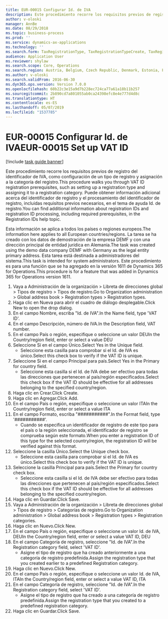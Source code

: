 ```yaml
---
title: EUR-00015 Configurar Id. de IVA
description: Este procedimiento recorre los requisitos previos de registro del identificador de IVA, como configuración de un tipo de registro y asignación a la categoría del registro.
author: v-oloski
manager: AnnBe
ms.date: 08/29/2018
ms.topic: business-process
ms.prod: ''
ms.service: dynamics-ax-applications
ms.technology: ''
ms.search.form: TaxRegistrationType, TaxRegistrationTypeCreate, TaxRegistrationLegislationTypes
audience: Application User
ms.reviewer: shylaw
ms.search.scope: Core, Operations
ms.search.region: Austria, Belgium, Czech Republic, Denmark, Estonia, Finland, France, Germany, Hungary, Ireland, Italy, Latvia, Lithuania, Netherlands, Poland, Spain, Sweden, United Kingdom
ms.author: v-oloski
ms.search.validFrom: 2016-06-30
ms.dyn365.ops.version: Version 7.0.0
ms.openlocfilehash: 60b22c3e15a9d7b228ec724ca77a61a18b11b257
ms.sourcegitcommit: 2b890cd7a801055ab0ca24398efc8e4e777d4d8c
ms.translationtype: HT
ms.contentlocale: es-ES
ms.lasthandoff: 05/07/2019
ms.locfileid: "1537785"
---
```

# <a name="eur-00015-set-up-vat-id"></a><span data-ttu-id="8bd07-103">EUR-00015 Configurar Id. de IVA</span><span class="sxs-lookup"><span data-stu-id="8bd07-103">EUR-00015 Set up VAT ID</span></span>

[!include [task guide banner](../../includes/task-guide-banner.md)]

<span data-ttu-id="8bd07-104">Este procedimiento recorre los requisitos previos de registro del identificador de IVA, como configuración de un tipo de registro y asignación a la categoría del registro.</span><span class="sxs-lookup"><span data-stu-id="8bd07-104">This procedure walks you through VAT ID registration prerequisites, such as setting up a registration type and assigning it to a registration category.</span></span> <span data-ttu-id="8bd07-105">Puede obtener información adicional acerca del identificador de registro y el procesamiento del identificador de registro, incluidas requisitos previos necesarios, en el tema de ayuda Id. de registro.</span><span class="sxs-lookup"><span data-stu-id="8bd07-105">You can find additional information about registration IDs and registration ID processing, including required prerequisites, in the Registration IDs help topic.</span></span> 

<span data-ttu-id="8bd07-106">Esta información se aplica a todos los países o regiones europeos.</span><span class="sxs-lookup"><span data-stu-id="8bd07-106">The information here applies to all European countries/regions.</span></span> <span data-ttu-id="8bd07-107">La tarea se ha creado con los datos de demostración de la empresa DEMF y con una dirección principal de entidad jurídica en Alemania.</span><span class="sxs-lookup"><span data-stu-id="8bd07-107">The task was created using the demo data company DEMF with Germany as the legal entity primary address.</span></span> <span data-ttu-id="8bd07-108">Esta tarea está destinada a administradores del sistema.</span><span class="sxs-lookup"><span data-stu-id="8bd07-108">This task is intended for system administrators.</span></span> <span data-ttu-id="8bd07-109">Este procedimiento es para una función que se ha agregado en la versión 1611 de Dynamics 365 for Operations.</span><span class="sxs-lookup"><span data-stu-id="8bd07-109">This procedure is for a feature that was added in Dynamics 365 for Operations version 1611.</span></span>

1. <span data-ttu-id="8bd07-110">Vaya a Administración de la organización > Libreta de direcciones global > Tipos de registro > Tipos de registro.</span><span class="sxs-lookup"><span data-stu-id="8bd07-110">Go to Organization administration > Global address book > Registration types > Registration types.</span></span>
2. <span data-ttu-id="8bd07-111">Haga clic en Nueva para abrir el cuadro de diálogo desplegable.</span><span class="sxs-lookup"><span data-stu-id="8bd07-111">Click New to open the drop dialog.</span></span>
3. <span data-ttu-id="8bd07-112">En el campo Nombre, escriba "Id. de IVA".</span><span class="sxs-lookup"><span data-stu-id="8bd07-112">In the Name field, type 'VAT ID'.</span></span>
4. <span data-ttu-id="8bd07-113">En el campo Descripción, número de IVA.</span><span class="sxs-lookup"><span data-stu-id="8bd07-113">In the Description field, VAT number.</span></span>
5. <span data-ttu-id="8bd07-114">En el campo País o región, especifique o seleccione un valor DEU</span><span class="sxs-lookup"><span data-stu-id="8bd07-114">In the Country/region field, enter or select a value DEU</span></span>
6. <span data-ttu-id="8bd07-115">Seleccione Sí en el campo Único.</span><span class="sxs-lookup"><span data-stu-id="8bd07-115">Select Yes in the Unique field.</span></span>
    * <span data-ttu-id="8bd07-116">Seleccione esta casilla para comprobar si el Id. de IVA es único.</span><span class="sxs-lookup"><span data-stu-id="8bd07-116">Select this check box to verify if the VAT ID is unique.</span></span>  
7. <span data-ttu-id="8bd07-117">Seleccione Sí en el campo Principal para país.</span><span class="sxs-lookup"><span data-stu-id="8bd07-117">Select Yes in the Primary for country field.</span></span>
    * <span data-ttu-id="8bd07-118">Seleccione esta casilla si el Id. de IVA debe ser efectivo para todas las direcciones que pertenecen al país/región especificados.</span><span class="sxs-lookup"><span data-stu-id="8bd07-118">Select this check box if the VAT ID should be effective for all addresses belonging to the specified country/region.</span></span>  
8. <span data-ttu-id="8bd07-119">Haga clic en Crear.</span><span class="sxs-lookup"><span data-stu-id="8bd07-119">Click Create.</span></span>
9. <span data-ttu-id="8bd07-120">Haga clic en Agregar.</span><span class="sxs-lookup"><span data-stu-id="8bd07-120">Click Add.</span></span>
10. <span data-ttu-id="8bd07-121">En el campo País o región, especifique o seleccione un valor ITA</span><span class="sxs-lookup"><span data-stu-id="8bd07-121">In the Country/region field, enter or select a value ITA</span></span>
11. <span data-ttu-id="8bd07-122">En el campo Formato, escriba "###########".</span><span class="sxs-lookup"><span data-stu-id="8bd07-122">In the Format field, type '###########'.</span></span>
    * <span data-ttu-id="8bd07-123">Cuando se especifica un identificador de registro de este tipo para el país o la región seleccionada, el identificador de registro se comprueba según este formato.</span><span class="sxs-lookup"><span data-stu-id="8bd07-123">When you enter a registration ID of this type for the selected country/region, the registration ID will be verified against this format.</span></span>  
12. <span data-ttu-id="8bd07-124">Seleccione la casilla Único.</span><span class="sxs-lookup"><span data-stu-id="8bd07-124">Select the Unique check box.</span></span>
    * <span data-ttu-id="8bd07-125">Seleccione esta casilla para comprobar si el Id. de IVA es único.</span><span class="sxs-lookup"><span data-stu-id="8bd07-125">Select this check box to verify if the VAT ID is unique.</span></span>  
13. <span data-ttu-id="8bd07-126">Seleccione la casilla Principal para país.</span><span class="sxs-lookup"><span data-stu-id="8bd07-126">Select the Primary for country check box.</span></span>
    * <span data-ttu-id="8bd07-127">Seleccione esta casilla si el Id. de IVA debe ser efectivo para todas las direcciones que pertenecen al país/región especificados.</span><span class="sxs-lookup"><span data-stu-id="8bd07-127">Select this check box if the VAT ID should be effective for all addresses belonging to the specified country/region.</span></span>  
14. <span data-ttu-id="8bd07-128">Haga clic en Guardar.</span><span class="sxs-lookup"><span data-stu-id="8bd07-128">Click Save.</span></span>
15. <span data-ttu-id="8bd07-129">Vaya a Administración de la organización > Libreta de direcciones global > Tipos de registro > Categorías de registro.</span><span class="sxs-lookup"><span data-stu-id="8bd07-129">Go to Organization administration > Global address book > Registration types > Registration categories.</span></span>
16. <span data-ttu-id="8bd07-130">Haga clic en Nuevo.</span><span class="sxs-lookup"><span data-stu-id="8bd07-130">Click New.</span></span>
17. <span data-ttu-id="8bd07-131">En el campo País o región, especifique o seleccione un valor Id. de IVA, DEU</span><span class="sxs-lookup"><span data-stu-id="8bd07-131">In the Country/region field, enter or select a value VAT ID, DEU</span></span>
18. <span data-ttu-id="8bd07-132">En el campo Categoría de registro, seleccione "Id. de IVA".</span><span class="sxs-lookup"><span data-stu-id="8bd07-132">In the Registration category field, select 'VAT ID'.</span></span>
    * <span data-ttu-id="8bd07-133">Asigne el tipo de registro que ha creado anteriormente a una categoría de registro predefinida.</span><span class="sxs-lookup"><span data-stu-id="8bd07-133">Assign the registration type that you created earlier to a predefined Registration category.</span></span>  
19. <span data-ttu-id="8bd07-134">Haga clic en Nuevo.</span><span class="sxs-lookup"><span data-stu-id="8bd07-134">Click New.</span></span>
20. <span data-ttu-id="8bd07-135">En el campo País o región, especifique o seleccione un valor Id. de IVA, ITA</span><span class="sxs-lookup"><span data-stu-id="8bd07-135">In the Country/region field, enter or select a value VAT ID, ITA</span></span>
21. <span data-ttu-id="8bd07-136">En el campo Categoría de registro, seleccione "Id. de IVA".</span><span class="sxs-lookup"><span data-stu-id="8bd07-136">In the Registration category field, select 'VAT ID'.</span></span>
    * <span data-ttu-id="8bd07-137">Asigne el tipo de registro que ha creado a una categoría de registro predefinida.</span><span class="sxs-lookup"><span data-stu-id="8bd07-137">Assign the registration type that you created to a predefined registration category.</span></span>  
22. <span data-ttu-id="8bd07-138">Haga clic en Guardar.</span><span class="sxs-lookup"><span data-stu-id="8bd07-138">Click Save.</span></span>

